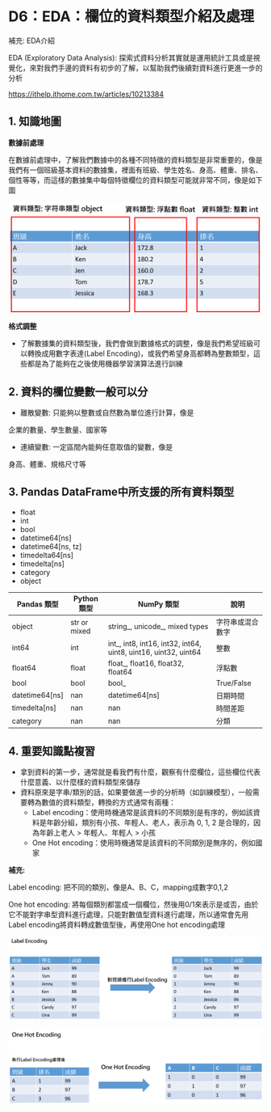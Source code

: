 # D6：EDA：欄位的資料類型介紹及處理





補充: EDA介紹 

EDA (Exploratory Data Analysis): 探索式資料分析其實就是運用統計工具或是視覺化，來對我們手邊的資料有初步的了解，以幫助我們後續對資料進行更進一步的分析

https://ithelp.ithome.com.tw/articles/10213384





## 1. 知識地圖



**數據前處理**

在數據前處理中，了解我們數據中的各種不同特徵的資料類型是非常重要的，像是我們有一個班級基本資料的數據集，裡面有班級、學生姓名、身高、體重、排名、個性等等，而這樣的數據集中每個特徵欄位的資料類型可能就非常不同，像是如下圖

![image1](..\images\image1.png)



**格式調整**

+ 了解數據集的資料類型後，我們會做到數據格式的調整，像是我們希望班級可以轉換成用數字表達(Label Encoding)，或我們希望身高都轉為整數類型，這些都是為了能夠在之後使用機器學習演算法進行訓練



## 2. 資料的欄位變數一般可以分



+ 離散變數: 只能夠以整數或自然數為單位進行計算，像是

企業的數量、學生數量、國家等



+ 連續變數: 一定區間內能夠任意取值的變數，像是

身高、體重、規格尺寸等



## 3. Pandas DataFrame中所支援的所有資料類型



- float
- int
- bool
- datetime64[ns]
- datetime64[ns, tz]
- timedelta64[ns]
- timedelta[ns]
- category
- object

| Pandas 類型    | Python 類型  | NumPy 類型                                                   | 說明             |
| -------------- | ------------ | ------------------------------------------------------------ | ---------------- |
| object         | str or mixed | string_, unicode_, mixed types                               | 字符串或混合數字 |
| int64          | int          | int_, int8, int16, int32, int64, uint8, uint16, uint32, uint64 | 整數             |
| float64        | float        | float_, float16, float32, float64                            | 浮點數           |
| bool           | bool         | bool_                                                        | True/False       |
| datetime64[ns] | nan          | datetime64[ns]                                               | 日期時間         |
| timedelta[ns]  | nan          | nan                                                          | 時間差距         |
| category       | nan          | nan                                                          | 分類             |



## 4. 重要知識點複習



- 拿到資料的第一步，通常就是看我們有什麼，觀察有什麼欄位，這些欄位代表什麼意義、以什麼樣的資料類型來儲存
- 資料原來是字串/類別的話，如果要做進一步的分析時（如訓練模型），一般需要轉為數值的資料類型，轉換的方式通常有兩種：
  + Label encoding：使用時機通常是該資料的不同類別是有序的，例如該資料是年齡分組，類別有小孩、年輕人、老人，表示為 0, 1, 2 是合理的，因為年齡上老人 > 年輕人、年輕人 > 小孩
  + One Hot encoding：使用時機通常是該資料的不同類別是無序的，例如國家

**補充:**

Label encoding: 把不同的類別，像是A、B、C，mapping成數字0,1,2

One hot encoding: 將每個類別都當成一個欄位，然後用0/1來表示是或否，由於它不能對字串型資料進行處理，只能對數值型資料進行處理，所以通常會先用Label encoding將資料轉成數值型後，再使用One hot encoding處理

![image2](..\images\image2.png)

![image3](..\images\image3.png)

